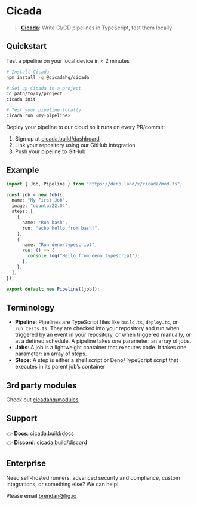 # Cicada

> **[Cicada](https://cicada.build)**: Write CI/CD pipelines in TypeScript, test
> them locally

## Quickstart

Test a pipeline on your local device in < 2 minutes

```bash
# Install Cicada
npm install -g @cicadahq/cicada 

# Set up Cicada in a project
cd path/to/my/project
cicada init

# Test your pipeline locally
cicada run <my-pipeline>
```

Deploy your pipeline to our cloud so it runs on every PR/commit:

1. Sign up at [cicada.build/dashboard](https://cicada.build/dashboard)
2. Link your repository using our GitHub integration
3. Push your pipeline to GitHub

## Example

```typescript
import { Job, Pipeline } from "https://deno.land/x/cicada/mod.ts";

const job = new Job({
  name: "My First Job",
  image: "ubuntu:22.04",
  steps: [
    {
      name: "Run bash",
      run: "echo hello from bash!",
    },
    {
      name: "Run deno/typescript",
      run: () => {
        console.log("Hello from deno typescript");
      },
    },
  ],
});

export default new Pipeline([job]);
```

## Terminology

- **Pipeline**: Pipelines are TypeScript files like `build.ts`, `deploy.ts`, or
  `run_tests.ts`. They are checked into your repository and run when triggered
  by an event in your repository, or when triggered manually, or at a defined
  schedule. A pipeline takes one parameter: an array of jobs.
- **Jobs**: A job is a lightweight container that executes code. It takes one
  parameter: an array of steps.
- **Steps**: A step is either a shell script or Deno/TypeScript script that
  executes in its parent job’s container

## 3rd party modules

Check out [cicadahq/modules](https://github.com/cicadahq/modules)

## Support

👉 **Docs**: [cicada.build/docs](https://cicada.build/docs)\
👉 **Discord**: [cicada.build/discord](https://discord.gg/g2PRPm4u4Y)

## Enterprise

Need self-hosted runners, advanced security and compliance, custom integrations,
or something else? We can help!

Please email [brendan@fig.io](mailto:brendan@fig.io)
